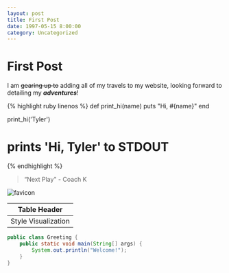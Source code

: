 ```yaml
---
layout: post
title: First Post
date: 1997-05-15 8:00:00
category: Uncategorized
---
```



# First Post

I am ~~gearing up to~~ adding all of my travels to my website, looking forward to detailing my _**adventures**_!

{% highlight ruby linenos %}
def print_hi(name)
  puts "Hi, #{name}"
end

print_hi('Tyler')
# prints 'Hi, Tyler' to STDOUT
{% endhighlight %}

> “Next Play" - Coach K

![favicon](/assets/img/favicons/favicon.ico)

|Table Header|
|------------|
|Style Visualization|

``` java
public class Greeting {
    public static void main(String[] args) {
        System.out.println("Welcome!");
    }
}
```